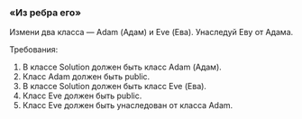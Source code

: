 
### «Из ребра его»

Измени два класса &mdash; Adam (Адам) и Eve (Ева).
Унаследуй Еву от Адама.


Требования:
1.	В классе Solution должен быть класс Adam (Адам).
2.	Класс Adam должен быть public.
3.	В классе Solution должен быть класс Eve (Ева).
4.	Класс Eve должен быть public.
5.	Класс Eve должен быть унаследован от класса Adam.



